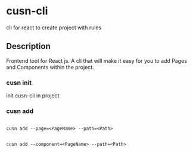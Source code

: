 # cusn-cli

cli for react to create project with rules

## Description

Frontend tool for React js. A cli that will make it easy for you to add Pages and Components within the project.

### cusn init

init cusn-cli in project

### cusn add

```shell

cusn add --page=<PageName> --path=<Path>

```

```shell

cusn add --component=<PageName> --path=<Path>

```
